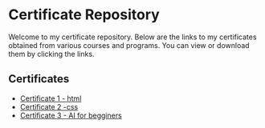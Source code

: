 # Certificate Repository

Welcome to my certificate repository. Below are the links to my certificates obtained from various courses and programs. You can view or download them by clicking the links.

## Certificates

- [Certificate 1 - html](https://farhia291/.github.io/repository-name/certificates/certificate1.pdf)
- [Certificate 2 -css](https://farhia291/.io/certificates/certificate2.pdf)
- [Certificate 3 - AI for begginers](https://frhia291/.github.io/repository-name/certificates/certificate3.pdf)
  
